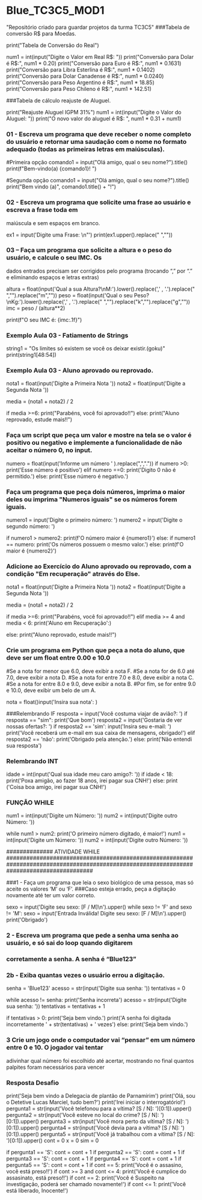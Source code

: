 # Blue_TC3C5_MOD1
"Repositório criado para guardar projetos da turma TC3C5"
###Tabela de conversão R$ para Moedas.

print("Tabela de Conversão do Real")

num1 = int(input("Digite o Valor em Real R$: "))
print("Conversão para Dolar é R$:", num1 * 0.20)
print("Conversão para Euro é R$:", num1 * 0.1631)
print("Conversão para Libra Esterlina é R$:", num1 * 0.1402)
print("Conversão para Dolar Canadense é R$:", num1 * 0.0240)
print("Conversão para Peso Argentino é R$:", num1 * 18.85)
print("Conversão para Peso Chileno é R$:", num1 * 142.51)

###Tabela de cálculo reajuste de Aluguel.

print("Reajuste Aluguel IGPM 31%")
num1 = int(input("Digite o Valor do Aluguel: "))
print("O novo valor do aluguel é R$: ", num1 * 0.31 + num1)

### 01 - Escreva um programa que deve receber o nome completo do usuário e retornar uma saudação com o nome no formato adequado (todas as primeiras letras em maiúsculas).

#Primeira opção
comando1 = input("Olá amigo, qual o seu nome?").title()
print(f"Bem-vindo(a) {comando1}! ")

#Segunda opção
comando1 = input("Olá amigo, qual o seu nome?").title()
print("Bem vindo (a)", comando1.title() + "!")

### 02 - Escreva um programa que solicite uma frase ao usuário e escreva a frase toda em 
maiúscula e sem espaços em branco.

ex1 = input('Digite uma Frase: \n"')
print(ex1.upper().replace(" ",""))


### 03 – Faça um programa que solicite a altura e o peso do usuário, e calcule o seu IMC. Os 
dados entrados precisam ser corrigidos pelo programa (trocando “,” por “.” e eliminando 
espaços e letras extras)

altura = float(input('Qual a sua Altura?\nM:').lower().replace(',' , '.').replace(" ","").replace("m",""))
peso = float(input('Qual o seu Peso?\nKg:').lower().replace(',' , '.').replace(" ","").replace("k","").replace("g",""))
imc = peso / (altura**2)

print(f"O seu IMC é: {imc:.1f}")


### Exemplo Aula 03 - Fatiamento de Strings

string1 = "Os limites só existem se você os deixar existir.(goku)"
print(string1[48:54])

### Exemplo Aula 03 - Aluno aprovado ou reprovado.

nota1 = float(input('Digite a Primeira Nota '))
nota2 = float(input('Digite a Segunda Nota '))

media = (nota1 + nota2) / 2

if media >=6:
    print("Parabéns, você foi aprovado!!")
else:
    print("Aluno reprovado, estude mais!!")
    
### Faça um script que peça um valor e mostre na tela se o valor é positivo ou negativo e implemente a funcionalidade de não aceitar o número 0, no input.

numero = float(input('Informe um número ' ).replace(",","."))
if numero >0:
    print('Esse número é positivo')
elif numero ==0:
    print('Digito 0 não é permitido.')
else:
    print('Esse número é negativo.')


### Faça um programa que peça dois números, imprima o maior deles ou imprima "Numeros iguais" se os números forem iguais.

numero1 = input('Digite o primeiro número: ')
numero2 = input('Digite o segundo número: ')

if numero1 > numero2:
    print(f'O número maior é {numero1}')
else:
  if numero1 == numero:
    print('Os números possuem o mesmo valor.')
  else: 
    print(f'O maior é {numero2}')

### Adicione ao Exercício do Aluno aprovado ou reprovado, com a condição "Em recuperação" através do Else.

nota1 = float(input('Digite a Primeira Nota '))
nota2 = float(input('Digite a Segunda Nota '))

media = (nota1 + nota2) / 2

if media >=6:
    print("Parabéns, você foi aprovado!!")
elif media >= 4 and media < 6:
    print('Aluno em Recuperação':)

else:
    print("Aluno reprovado, estude mais!!")
   
### Crie um programa em Python que peça a nota do aluno, que deve ser um float entre 0.00 e 10.0

#Se a nota for menor que 6.0, deve exibir a nota F.
#Se a nota for de 6.0 até 7.0, deve exibir a nota D.
#Se a nota for entre 7.0 e 8.0, deve exibir a nota C.
#Se a nota for entre 8.0 e 9.0, deve exibir a nota B.
#Por fim, se for entre 9.0 e 10.0, deve exibir um belo de um A.

nota = float()input('Insira sua nota': )

###Relembrando IF
   resposta = input('Você costuma viajar de avião?: ')
   if resposta == "sim":
     print('Que bom')
     resposta2 = input('Gostaria de ver nossas ofertas?: ')
   if resposta2 == 'sim':
     input('Insira seu e-mail: ')
     print('Você receberá um e-mail em sua caixa de mensagens, obrigado!')
   elif resposta2 == 'não':
     print('Obrigado pela atenção.')
   else:
     print('Não entendi sua resposta')
     
### Relembrando INT

idade = int(input('Qual sua idade meu caro amigo?: '))
if idade < 18:
  print('Poxa amigão, ao fazer 18 anos, irei pagar sua CNH!')
else:
  print ('Coisa boa amigo, irei pagar sua CNH!')     

### FUNÇÃO WHILE


num1 = int(input('Digite um Número: '))
num2 = int(input('Digite outro Número: '))

while num1 > num2:
  print('O primeiro número digitado, é maior!')
  num1 = int(input('Digite um Número: '))
  num2 = int(input('Digite outro Número: '))
  
############## ATIVIDADE WHILE ########################################################################################################################################## 

###1 - Faça um programa que leia o sexo biológico de uma pessoa, mas só aceite os valores ‘M’ ou ‘F’.
###Caso esteja errado, peça a digitação novamente até ter um valor correto.

sexo = input('Digite seu sexo: [F / M]\n').upper()
while sexo != 'F' and sexo != 'M':
  sexo = input('Entrada Inválida! Digite seu sexo: [F / M]\n').upper()
print('Obrigado')

### 2 - Escreva um programa que pede a senha uma senha ao usuário, e só sai do loop quando digitarem
### corretamente a senha. A senha é “Blue123”
### 2b - Exiba quantas vezes o usuário errou a digitação.

senha = 'Blue123'
acesso = str(input('Digite sua senha: '))
tentativas = 0

while acesso != senha:
  print('Senha incorreta')
  acesso = str(input('Digite sua senha: '))
  tentativas = tentativas + 1

if tentativas > 0:
  print('Seja bem vindo.')
  print('A senha foi digitada incorretamente ' + str(tentativas) + ' vezes')
else:
  print('Seja bem vindo.')


### 3 Crie um jogo onde o computador vai “pensar” em um número entre 0 e 10. O jogador vai tentar
adivinhar qual número foi escolhido até acertar, mostrando no final quantos palpites foram
necessários para vencer


### Resposta Desafio

print('Seja bem vindo a Delegacia de plantão de Parnamirim')
print('Olá, sou o Detetive Lucas Marciel, tudo bem?')
print('Irei iniciar o interrogatório!')
pergunta1 = str(input('Você telefonou para a vítima? [S / N]: ')[0:1]).upper()
pergunta2 = str(input('Você esteve no local do crime? [S / N]: ')[0:1]).upper()
pergunta3 = str(input('Você mora perto da vítima? [S / N]: ')[0:1]).upper()
pergunta4 = str(input('Você devia para a vítima? [S / N]: ')[0:1]).upper()
pergunta5 = str(input('Você já trabalhou com a vítima? [S / N]: ')[0:1]).upper()
cont = 0
x = 0
sim = 0

if pergunta1 == 'S':
    cont = cont + 1
if pergunta2 == 'S':
    cont = cont + 1
if pergunta3 == 'S':
    cont = cont + 1
if pergunta4 == 'S':
    cont = cont + 1
if pergunta5 == 'S':
    cont = cont + 1
if cont == 5:
    print('Você é o assasino, você está preso!!')
if cont >= 3 and cont <= 4:
    print('Você é cumplice do assasinato, está preso!!')
if cont == 2:
    print('Você é Suspeito na investigação, poderá ser chamado novamente!')
if cont <= 1:
    print('Você está liberado, Inocente!')


